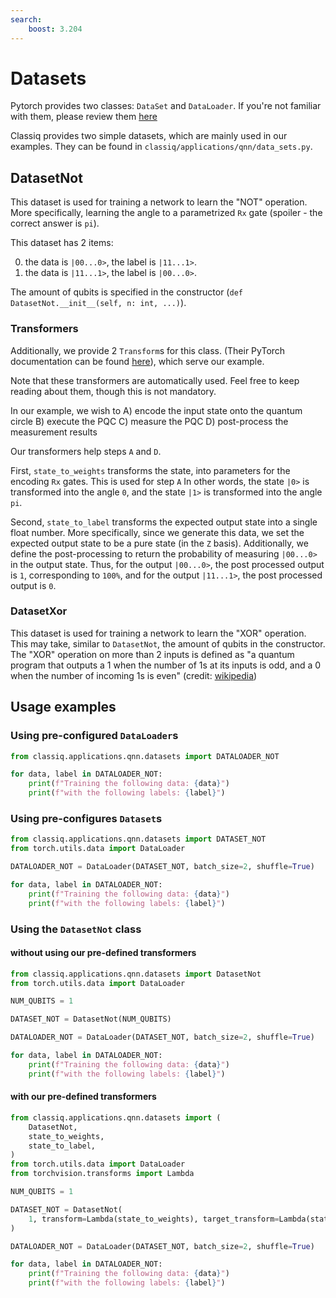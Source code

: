 ```yaml
---
search:
    boost: 3.204
---
```


# Datasets

Pytorch provides two classes: `DataSet` and `DataLoader`.
If you're not familiar with them, please review them [here](https://pytorch.org/tutorials/beginner/basics/data_tutorial.html)

Classiq provides two simple datasets, which are mainly used in our examples.
They can be found in `classiq/applications/qnn/data_sets.py`.

## DatasetNot

This dataset is used for training a network to learn the "NOT" operation.
More specifically, learning the angle to a parametrized `Rx` gate (spoiler - the correct answer is `pi`).

This dataset has 2 items:

0. the data is `|00...0>`, the label is `|11...1>`.
1. the data is `|11...1>`, the label is `|00...0>`.

The amount of qubits is specified in the constructor (`def DatasetNot.__init__(self, n: int, ...)`).

### Transformers

Additionally, we provide 2 `Transform`s for this class. (Their PyTorch documentation can be found [here](https://pytorch.org/tutorials/beginner/basics/transforms_tutorial.html)), which serve our example.

Note that these transformers are automatically used.
Feel free to keep reading about them, though this is not mandatory.

In our example, we wish to
A) encode the input state onto the quantum circle
B) execute the PQC
C) measure the PQC
D) post-process the measurement results

Our transformers help steps `A` and `D`.

First, `state_to_weights` transforms the state, into parameters for the encoding `Rx` gates. This is used for step `A`
In other words, the state `|0>` is transformed into the angle `0`, and the state `|1>` is transformed into the angle `pi`.

Second, `state_to_label` transforms the expected output state into a single float number.
More specifically, since we generate this data, we set the expected output state to be a pure state (in the `Z` basis).
Additionally, we define the post-processing to return the probability of measuring `|00...0>` in the output state.
Thus, for the output `|00...0>`, the post processed output is `1`, corresponding to `100%`, and for the output `|11...1>`, the post processed output is `0`.

### DatasetXor

This dataset is used for training a network to learn the "XOR" operation.
This may take, similar to `DatasetNot`, the amount of qubits in the constructor.
The "XOR" operation on more than 2 inputs is defined as "a quantum program that outputs a 1 when the number of 1s at its inputs is odd, and a 0 when the number of incoming 1s is even" (credit: [wikipedia](https://en.wikipedia.org/wiki/XOR_gate#More_than_two_inputs))

## Usage examples

### Using pre-configured `DataLoader`s

```python
from classiq.applications.qnn.datasets import DATALOADER_NOT

for data, label in DATALOADER_NOT:
    print(f"Training the following data: {data}")
    print(f"with the following labels: {label}")
```

### Using pre-configures `Dataset`s

```python
from classiq.applications.qnn.datasets import DATASET_NOT
from torch.utils.data import DataLoader

DATALOADER_NOT = DataLoader(DATASET_NOT, batch_size=2, shuffle=True)

for data, label in DATALOADER_NOT:
    print(f"Training the following data: {data}")
    print(f"with the following labels: {label}")
```

### Using the `DatasetNot` class

#### without using our pre-defined transformers

```python
from classiq.applications.qnn.datasets import DatasetNot
from torch.utils.data import DataLoader

NUM_QUBITS = 1

DATASET_NOT = DatasetNot(NUM_QUBITS)

DATALOADER_NOT = DataLoader(DATASET_NOT, batch_size=2, shuffle=True)

for data, label in DATALOADER_NOT:
    print(f"Training the following data: {data}")
    print(f"with the following labels: {label}")
```

#### with our pre-defined transformers

```python
from classiq.applications.qnn.datasets import (
    DatasetNot,
    state_to_weights,
    state_to_label,
)
from torch.utils.data import DataLoader
from torchvision.transforms import Lambda

NUM_QUBITS = 1

DATASET_NOT = DatasetNot(
    1, transform=Lambda(state_to_weights), target_transform=Lambda(state_to_label)
)

DATALOADER_NOT = DataLoader(DATASET_NOT, batch_size=2, shuffle=True)

for data, label in DATALOADER_NOT:
    print(f"Training the following data: {data}")
    print(f"with the following labels: {label}")
```
